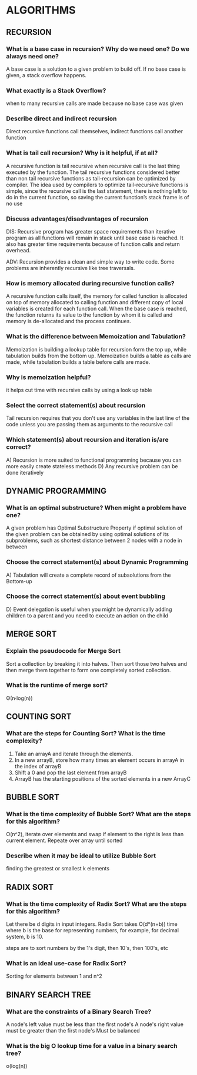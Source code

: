 # ALGORITHMS

## RECURSION

### What is a base case in recursion? Why do we need one? Do we always need one?
A base case is a solution to a given problem to build off. If no base case is given, a stack overflow happens.


### What exactly is a Stack Overflow?
when to many recursive calls are made because no base case was given


### Describe direct and indirect recursion
Direct recursive functions call themselves, indirect functions call another function

### What is tail call recursion? Why is it helpful, if at all?
A recursive function is tail recursive when recursive call is the last thing executed by the function. The tail recursive functions considered better than non tail recursive functions as tail-recursion can be optimized by compiler. The idea used by compilers to optimize tail-recursive functions is simple, since the recursive call is the last statement, there is nothing left to do in the current function, so saving the current function’s stack frame is of no use

### Discuss advantages/disadvantages of recursion
DIS: Recursive program has greater space requirements than iterative program as all functions will remain in stack until base case is reached. It also has greater time requirements because of function calls and return overhead.

ADV: Recursion provides a clean and simple way to write code. Some problems are inherently recursive like tree traversals.

### How is memory allocated during recursive function calls?
A recursive function calls itself, the memory for called function is allocated on top of memory allocated to calling function and different copy of local variables is created for each function call. When the base case is reached, the function returns its value to the function by whom it is called and memory is de-allocated and the process continues.


### What is the difference between Memoization and Tabulation?
Memoization is building a lookup table for recursion form the top up, while tabulation builds from the bottom up. Memoization builds a table as calls are made, while tabulation builds a table before calls are made.


### Why is memoization helpful?
it helps cut time with recursive calls by using a look up table

### Select the correct statement(s) about recursion
Tail recursion requires that you don't use any variables in the last line of the code unless you are passing them as arguments to the recursive call


### Which statement(s) about recursion and iteration is/are correct?
A) Recursion is more suited to functional programming because you can more easily create stateless methods
D) Any recursive problem can be done iteratively

## DYNAMIC PROGRAMMING

### What is an optimal substructure? When might a problem have one?
A given problem has Optimal Substructure Property if optimal solution of the given problem can be obtained by using optimal solutions of its subproblems, such as shortest distance between 2 nodes with a node in between

### Choose the correct statement(s) about Dynamic Programming
A) Tabulation will create a complete record of subsolutions from the Bottom-up

### Choose the correct statement(s) about event bubbling
D) Event delegation is useful when you might be dynamically adding children to a parent and you need to execute an action on the child


## MERGE SORT

### Explain the pseudocode for Merge Sort
Sort a collection by breaking it into halves. Then sort those two halves and then merge them together to form one completely sorted collection.

### What is the runtime of merge sort?
Θ(n·log(n))


## COUNTING SORT

### What are the steps for Counting Sort? What is the time complexity?
1. Take an arrayA and iterate through the elements. 
2. In a new arrayB, store how many times an element occurs in arrayA in the index of arrayB
3. Shift a 0 and pop the last element from arrayB
4. ArrayB has the starting positions of the sorted elements in a new ArrayC


## BUBBLE SORT

### What is the time complexity of Bubble Sort? What are the steps for this algorithm?
O(n^2), iterate over elements and swap if element to the right is less than current element. Repeate over array until sorted


### Describe when it may be ideal to utilize Bubble Sort
finding the greatest or smallest k elements


## RADIX SORT

### What is the time complexity of Radix Sort? What are the steps for this algorithm?
Let there be d digits in input integers. Radix Sort takes O(d*(n+b)) time where b is the base for representing numbers, for example, for decimal system, b is 10.

steps are to sort numbers by the 1's digit, then 10's, then 100's, etc

### What is an ideal use-case for Radix Sort?
Sorting for elements between 1 and n^2


<!-- WEEK 4 -->
## BINARY SEARCH TREE

### What are the constraints of a Binary Search Tree?
A node's left value must be less than the first node's
A node's right value must be greater than the first node's
Must be balanced

### What is the big O lookup time for a value in a binary search tree?
o(log(n))